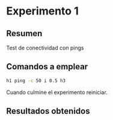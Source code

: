 # Experimento 1 #

## Resumen ##

Test de conectividad con pings

## Comandos a emplear ##

```bash
h1 ping -c 50 i 0.5 h3
```

Cuando culmine el experimento reiniciar.


## Resultados obtenidos ##


